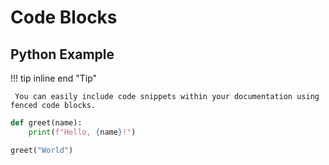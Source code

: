 # Code Blocks

## Python Example

!!! tip inline end "Tip"

     You can easily include code snippets within your documentation using fenced code blocks.
``` py 
def greet(name):
    print(f"Hello, {name}!")

greet("World")
```